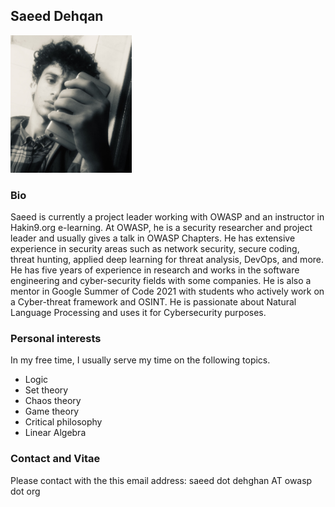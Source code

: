 ## Saeed Dehqan
<img src="https://github.com/saeeddhqan/page/raw/main/1D9C833D_8E.jpeg" height="220">

### Bio

Saeed is currently a project leader working with OWASP and an instructor in Hakin9.org
e-learning. At OWASP, he is a security researcher and project leader and usually gives
a talk in OWASP Chapters.
He has extensive experience in security areas such as network security, secure coding,
threat hunting, applied deep learning for threat analysis, DevOps, and more. He has five
years of experience in research and works in the software engineering and
cyber-security fields with some companies. He is also a mentor in Google Summer of
Code 2021 with students who actively work on a Cyber-threat framework and OSINT.
He is passionate about Natural Language Processing and uses it for Cybersecurity
purposes.

### Personal interests
In my free time, I usually serve my time on the following topics.
* Logic
* Set theory
* Chaos theory
* Game theory
* Critical philosophy
* Linear Algebra

### Contact and Vitae
Please contact with the this email address: saeed dot dehghan AT owasp dot org
